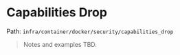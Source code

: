 # Capabilities Drop

Path: `infra/container/docker/security/capabilities_drop`

> Notes and examples TBD.
